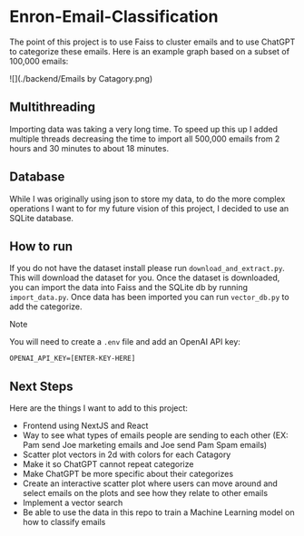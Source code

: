 # Enron-Email-Classification

The point of this project is to use Faiss to cluster emails and to use ChatGPT to categorize these emails. Here is an example graph based on a subset of 100,000 emails:

![](./backend/Emails by Catagory.png)

## Multithreading

Importing data was taking a very long time. To speed up this up I added multiple threads decreasing the time to import all 500,000 emails from 2 hours and 30 minutes to about 18 minutes.

## Database

While I was originally using json to store my data, to do the more complex operations I want to for my future vision of this project, I decided to use an SQLite database.

## How to run

If you do not have the dataset install please run `download_and_extract.py`. This will download the dataset for you. Once the dataset is downloaded, you can import the data into Faiss and the SQLite db by running `import_data.py`. Once data has been imported you can run `vector_db.py` to add the categorize.

> [!note]
> You will need to create a `.env` file and add an OpenAI API key:
> ```
> OPENAI_API_KEY=[ENTER-KEY-HERE]
> ```

## Next Steps

Here are the things I want to add to this project: 

- Frontend using NextJS and React 
- Way to see what types of emails people are sending to each other (EX: Pam send Joe marketing emails and Joe send Pam Spam emails)
- Scatter plot vectors in 2d with colors for each Catagory
- Make it so ChatGPT cannot repeat categorize
- Make ChatGPT be more specific about their categorizes
- Create an interactive scatter plot where users can move around and select emails on the plots and see how they relate to other emails 
- Implement a vector search 
- Be able to use the data in this repo to train a Machine Learning model on how to classify emails

